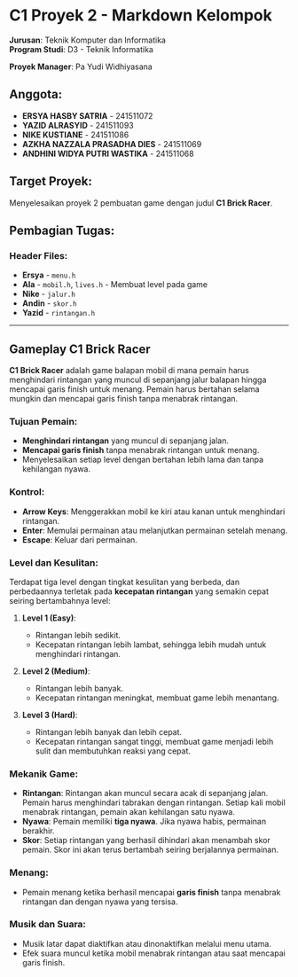 # C1 Proyek 2 - Markdown Kelompok

**Jurusan**: Teknik Komputer dan Informatika  
**Program Studi**: D3 - Teknik Informatika

**Proyek Manager**: Pa Yudi Widhiyasana

## Anggota:
- **ERSYA HASBY SATRIA** - 241511072
- **YAZID ALRASYID** - 241511093
- **NIKE KUSTIANE** - 241511086
- **AZKHA NAZZALA PRASADHA DIES** - 241511069
- **ANDHINI WIDYA PUTRI WASTIKA** - 241511068

## Target Proyek:
Menyelesaikan proyek 2 pembuatan game dengan judul **C1 Brick Racer**.

## Pembagian Tugas:

### Header Files:
- **Ersya** - `menu.h`
- **Ala**   - `mobil.h`, `lives.h`
            - Membuat level pada game
- **Nike**  - `jalur.h`
- **Andin** - `skor.h`
- **Yazid** - `rintangan.h`

---

## Gameplay C1 Brick Racer

**C1 Brick Racer** adalah game balapan mobil di mana pemain harus menghindari rintangan yang muncul di sepanjang jalur balapan hingga mencapai garis finish untuk menang. Pemain harus bertahan selama mungkin dan mencapai garis finish tanpa menabrak rintangan.

### Tujuan Pemain:
- **Menghindari rintangan** yang muncul di sepanjang jalan.
- **Mencapai garis finish** tanpa menabrak rintangan untuk menang.
- Menyelesaikan setiap level dengan bertahan lebih lama dan tanpa kehilangan nyawa.

### Kontrol:
- **Arrow Keys**: Menggerakkan mobil ke kiri atau kanan untuk menghindari rintangan.
- **Enter**: Memulai permainan atau melanjutkan permainan setelah menang.
- **Escape**: Keluar dari permainan.

### Level dan Kesulitan:
Terdapat tiga level dengan tingkat kesulitan yang berbeda, dan perbedaannya terletak pada **kecepatan rintangan** yang semakin cepat seiring bertambahnya level:

1. **Level 1 (Easy)**:
   - Rintangan lebih sedikit.
   - Kecepatan rintangan lebih lambat, sehingga lebih mudah untuk menghindari rintangan.
   
2. **Level 2 (Medium)**:
   - Rintangan lebih banyak.
   - Kecepatan rintangan meningkat, membuat game lebih menantang.

3. **Level 3 (Hard)**:
   - Rintangan lebih banyak dan lebih cepat.
   - Kecepatan rintangan sangat tinggi, membuat game menjadi lebih sulit dan membutuhkan reaksi yang cepat.

### Mekanik Game:
- **Rintangan**: Rintangan akan muncul secara acak di sepanjang jalan. Pemain harus menghindari tabrakan dengan rintangan. Setiap kali mobil menabrak rintangan, pemain akan kehilangan satu nyawa.
- **Nyawa**: Pemain memiliki **tiga nyawa**. Jika nyawa habis, permainan berakhir.
- **Skor**: Setiap rintangan yang berhasil dihindari akan menambah skor pemain. Skor ini akan terus bertambah seiring berjalannya permainan.

### Menang:
- Pemain menang ketika berhasil mencapai **garis finish** tanpa menabrak rintangan dan dengan nyawa yang tersisa.

### Musik dan Suara:
- Musik latar dapat diaktifkan atau dinonaktifkan melalui menu utama.
- Efek suara muncul ketika mobil menabrak rintangan atau saat mencapai garis finish.
